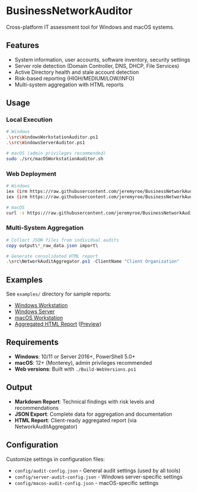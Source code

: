 # BusinessNetworkAuditor

Cross-platform IT assessment tool for Windows and macOS systems.

## Features

- System information, user accounts, software inventory, security settings
- Server role detection (Domain Controller, DNS, DHCP, File Services)
- Active Directory health and stale account detection
- Risk-based reporting (HIGH/MEDIUM/LOW/INFO)
- Multi-system aggregation with HTML reports

## Usage

### Local Execution
```bash
# Windows
.\src\WindowsWorkstationAuditor.ps1
.\src\WindowsServerAuditor.ps1

# macOS (admin privileges recommended)
sudo ./src/macOSWorkstationAuditor.sh
```

### Web Deployment
```bash
# Windows
iex (irm https://raw.githubusercontent.com/jeremyroe/BusinessNetworkAuditor/main/WindowsWorkstationAuditor-Web.ps1)
iex (irm https://raw.githubusercontent.com/jeremyroe/BusinessNetworkAuditor/main/WindowsServerAuditor-Web.ps1)

# macOS
curl -s https://raw.githubusercontent.com/jeremyroe/BusinessNetworkAuditor/main/macOSWorkstationAuditor-Web.sh | sudo bash
```

### Multi-System Aggregation
```powershell
# Collect JSON files from individual audits
copy output\*_raw_data.json import\

# Generate consolidated HTML report
.\src\NetworkAuditAggregator.ps1 -ClientName "Client Organization"
```

## Examples

See `examples/` directory for sample reports:
- [Windows Workstation](examples/Windows-Workstation-Example-Report.md)
- [Windows Server](examples/Windows-Server-Example-Report.md)
- [macOS Workstation](examples/macOS-Workstation-Example-Report.md)
- [Aggregated HTML Report](examples/Aggregated-Report-Example.html) ([Preview](examples/Aggregated-Report-Screenshot.png))

## Requirements

- **Windows**: 10/11 or Server 2016+, PowerShell 5.0+
- **macOS**: 12+ (Monterey), admin privileges recommended
- **Web versions**: Built with `./Build-WebVersions.ps1`

## Output

- **Markdown Report**: Technical findings with risk levels and recommendations
- **JSON Export**: Complete data for aggregation and documentation
- **HTML Report**: Client-ready aggregated report (via NetworkAuditAggregator)

## Configuration

Customize settings in configuration files:
- `config/audit-config.json` - General audit settings (used by all tools)
- `config/server-audit-config.json` - Windows server-specific settings
- `config/macos-audit-config.json` - macOS-specific settings

